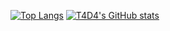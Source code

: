 [![Top Langs](https://github-readme-stats.vercel.app/api/top-langs/?username=T4D4&theme=aura)](https://github.com/anuraghazra/github-readme-stats)
[![T4D4's GitHub stats](https://github-readme-stats.vercel.app/api?username=T4D4&?count_private=true&?show_icons=true)](https://github.com/anuraghazra/github-readme-stats)